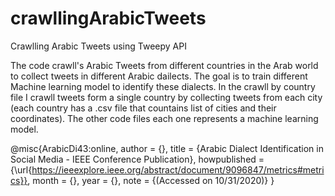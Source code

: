 # crawllingArabicTweets
Crawlling Arabic Tweets using Tweepy API 

The code crawll's Arabic Tweets from different countries in the Arab world to collect tweets in different Arabic dailects. The goal is to train different Machine learning model to identify these dialects. In the crawll by country file I crawll tweets form a single country by collecting tweets from each city (each country has a .csv file that countains list of cities and their coordinates). The other code files each one represents a machine learning model. 


@misc{ArabicDi43:online,
author = {},
title = {Arabic Dialect Identification in Social Media - IEEE Conference Publication},
howpublished = {\url{https://ieeexplore.ieee.org/abstract/document/9096847/metrics#metrics}},
month = {},
year = {},
note = {(Accessed on 10/31/2020)}
}
